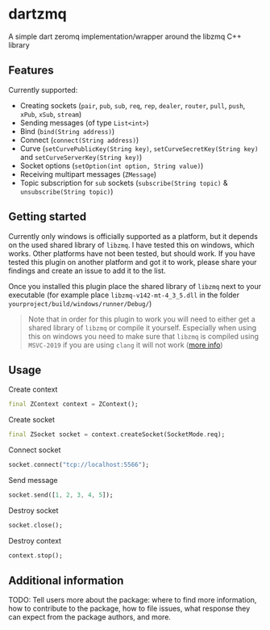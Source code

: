 # dartzmq
A simple dart zeromq implementation/wrapper around the libzmq C++ library

## Features
Currently supported:
- Creating sockets (`pair`,  `pub`,  `sub`,  `req`,  `rep`,  `dealer`,  `router`,  `pull`,  `push`,  `xPub`,  `xSub`,  `stream`)
- Sending messages (of type `List<int>`)
- Bind (`bind(String address)`)
- Connect (`connect(String address)`)
- Curve (`setCurvePublicKey(String key)`, `setCurveSecretKey(String key)` and `setCurveServerKey(String key)`)
- Socket options (`setOption(int option, String value)`)
- Receiving multipart messages (`ZMessage`)
- Topic subscription for `sub` sockets (`subscribe(String topic)` & `unsubscribe(String topic)`)

## Getting started
Currently only windows is officially supported as a platform, but it depends on the used shared library of `libzmq`.
I have tested this on windows, which works. 
Other platforms have not been tested, but should work. 
If you have tested this plugin on another platform and got it to work, please share your findings and create an issue to add it to the list.

Once you installed this plugin place the shared library of `libzmq` next to your executable (for example place `libzmq-v142-mt-4_3_5.dll` in the folder `yourproject/build/windows/runner/Debug/`)

> Note that in order for this plugin to work you will need to either get a shared library of `libzmq` or compile it yourself. 
> Especially when using this on windows you need to make sure that `libzmq` is compiled using `MSVC-2019` if you are using `clang` it will not work ([more info](https://flutterforum.co/t/windows-desktop-flutter-ffi-and-loading-the-clang-library/3842))

## Usage

Create context
```dart
final ZContext context = ZContext();
```

Create socket
```dart
final ZSocket socket = context.createSocket(SocketMode.req);
```

Connect socket
```dart
socket.connect("tcp://localhost:5566");
```

Send message
```dart
socket.send([1, 2, 3, 4, 5]);
```

Destroy socket
```dart
socket.close();
```

Destroy context
```dart
context.stop();
```

## Additional information

TODO: Tell users more about the package: where to find more information, how to 
contribute to the package, how to file issues, what response they can expect 
from the package authors, and more.
